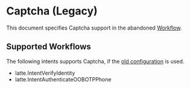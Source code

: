 # Captcha (Legacy)

This document specifies Captcha support in the abandoned [Workflow](./workflow.md).

## Supported Workflows

The following intents supports Captcha, if the [old configuration](./captcha.md#old-configuration) is used.

- latte.IntentVerifyIdentity
- latte.IntentAuthenticateOOBOTPPhone
